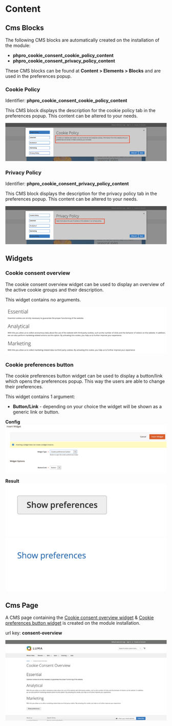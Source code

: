 # Content

## Cms Blocks

The following CMS blocks are automatically created on the installation of the module:

* **phpro_cookie_consent_cookie_policy_content**
* **phpro_cookie_consent_privacy_policy_content**

These CMS blocks can be found at **Content > Elements > Blocks** and are used in the preferences popup.

### Cookie Policy

Identifier: **phpro_cookie_consent_cookie_policy_content**

This CMS block displays the description for the cookie policy tab in the preferences popup. This content can be altered 
to your needs.

![cookie-policy](./assets/cookie_policy.png "Cookie Policy")


### Privacy Policy

Identifier: **phpro_cookie_consent_privacy_policy_content**

This CMS block displays the description for the privacy policy tab in the preferences popup. This content can be altered 
to your needs.

![privacy-policy](./assets/privacy_policy.png "Privacy Policy")

## Widgets

### Cookie consent overview

The cookie consent overview widget can be used to display an overview of the active cookie groups and their description.

This widget contains no arguments.

![overview-widget](./assets/overview_widget.png "Overview Widget")

### Cookie preferences button

The cookie preferences button widget can be used to display a button/link which opens the preferences popup. This way the
users are able to change their preferences.

This widget contains 1 argument:

* **Button/Link** - depending on your choice the widget will be shown as a generic link or button.

**Config**
![button-widget-config](./assets/button_widget_config.png "Preferences Button Widget Config")

**Result**
![button-widget-btn](./assets/button_widget_btn.png "Preferences Button Widget Button Config")
![button-widget-link](./assets/button_widget_link.png "Preferences Button Widget Link Config")


## Cms Page

A CMS page containing the [Cookie consent overview widget](#cookie-consent-overview) &
 [Cookie preferences button widget](#cookie-preferences-button) is created on the module installation.
 
url key: **consent-overview**

![consent-overview](./assets/consent_overview.png "Consent Overview CMS Page")




